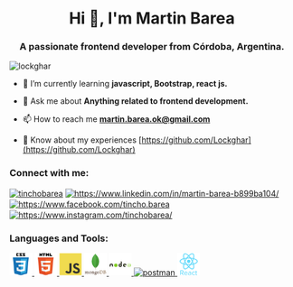 <h1 align="center">Hi 👋, I'm Martin Barea</h1>
<h3 align="center">A passionate frontend developer from Córdoba, Argentina.</h3>

<p align="left"> <img src="https://komarev.com/ghpvc/?username=lockghar&label=Profile%20views&color=0e75b6&style=flat" alt="lockghar" /> </p>

- 🌱 I’m currently learning **javascript, Bootstrap, react js.**

- 💬 Ask me about **Anything related to frontend development.**

- 📫 How to reach me **martin.barea.ok@gmail.com**

- 📄 Know about my experiences [https://github.com/Lockghar](https://github.com/Lockghar)

<h3 align="left">Connect with me:</h3>
<p align="left">
<a href="https://twitter.com/tinchobarea" target="blank"><img align="center" src="https://raw.githubusercontent.com/rahuldkjain/github-profile-readme-generator/master/src/images/icons/Social/twitter.svg" alt="tinchobarea" height="30" width="40" /></a>
<a href="https://linkedin.com/in/https://www.linkedin.com/in/martin-barea-b899ba104/" target="blank"><img align="center" src="https://raw.githubusercontent.com/rahuldkjain/github-profile-readme-generator/master/src/images/icons/Social/linked-in-alt.svg" alt="https://www.linkedin.com/in/martin-barea-b899ba104/" height="30" width="40" /></a>
<a href="https://fb.com/https://www.facebook.com/tincho.barea" target="blank"><img align="center" src="https://raw.githubusercontent.com/rahuldkjain/github-profile-readme-generator/master/src/images/icons/Social/facebook.svg" alt="https://www.facebook.com/tincho.barea" height="30" width="40" /></a>
<a href="https://instagram.com/https://www.instagram.com/tinchobarea/" target="blank"><img align="center" src="https://raw.githubusercontent.com/rahuldkjain/github-profile-readme-generator/master/src/images/icons/Social/instagram.svg" alt="https://www.instagram.com/tinchobarea/" height="30" width="40" /></a>
</p>

<h3 align="left">Languages and Tools:</h3>
<p align="left"> <a href="https://www.w3schools.com/css/" target="_blank" rel="noreferrer"> <img src="https://raw.githubusercontent.com/devicons/devicon/master/icons/css3/css3-original-wordmark.svg" alt="css3" width="40" height="40"/> </a> <a href="https://www.w3.org/html/" target="_blank" rel="noreferrer"> <img src="https://raw.githubusercontent.com/devicons/devicon/master/icons/html5/html5-original-wordmark.svg" alt="html5" width="40" height="40"/> </a> <a href="https://developer.mozilla.org/en-US/docs/Web/JavaScript" target="_blank" rel="noreferrer"> <img src="https://raw.githubusercontent.com/devicons/devicon/master/icons/javascript/javascript-original.svg" alt="javascript" width="40" height="40"/> </a> <a href="https://www.mongodb.com/" target="_blank" rel="noreferrer"> <img src="https://raw.githubusercontent.com/devicons/devicon/master/icons/mongodb/mongodb-original-wordmark.svg" alt="mongodb" width="40" height="40"/> </a> <a href="https://nodejs.org" target="_blank" rel="noreferrer"> <img src="https://raw.githubusercontent.com/devicons/devicon/master/icons/nodejs/nodejs-original-wordmark.svg" alt="nodejs" width="40" height="40"/> </a> <a href="https://postman.com" target="_blank" rel="noreferrer"> <img src="https://www.vectorlogo.zone/logos/getpostman/getpostman-icon.svg" alt="postman" width="40" height="40"/> </a> <a href="https://reactjs.org/" target="_blank" rel="noreferrer"> <img src="https://raw.githubusercontent.com/devicons/devicon/master/icons/react/react-original-wordmark.svg" alt="react" width="40" height="40"/> </a> </p>

